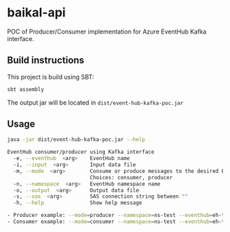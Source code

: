 # baikal-api

POC of Producer/Consumer implementation for Azure EventHub Kafka interface.

## Build instructions

This project is build using SBT:

```sh
sbt assembly
```

The output jar will be located in `dist/event-hub-kafka-poc.jar`

## Usage

```sh
java -jar dist/event-hub-kafka-poc.jar --help

EventHub consumer/producer using Kafka interface
  -e, --eventhub  <arg>    EventHub name
  -i, --input  <arg>       Input data file
  -m, --mode  <arg>        Consume or produce messages to the desired EventHub
                           Choices: consumer, producer
  -n, --namespace  <arg>   EventHub namespace name
  -o, --output  <arg>      Output data file
  -s, --sas  <arg>         SAS connection string between ""
  -h, --help               Show help message

- Producer example: --mode=producer --namespace=ns-test --eventhub=eh-test --sas="Endpoint=sb://ns-test.servicebus.windows.net/;SharedAccessKeyName=sas-keys;SharedAccessKey=xxx;EntityPath=eh-test" --input=/path/to/data/1gb.json
- Consumer example: --mode=consumer --namespace=ns-test --eventhub=eh-test --sas="Endpoint=sb://ns-test.servicebus.windows.net/;SharedAccessKeyName=sas-keys;SharedAccessKey=xxx;EntityPath=eh-test" --output=/path/to/data/out.json
```


